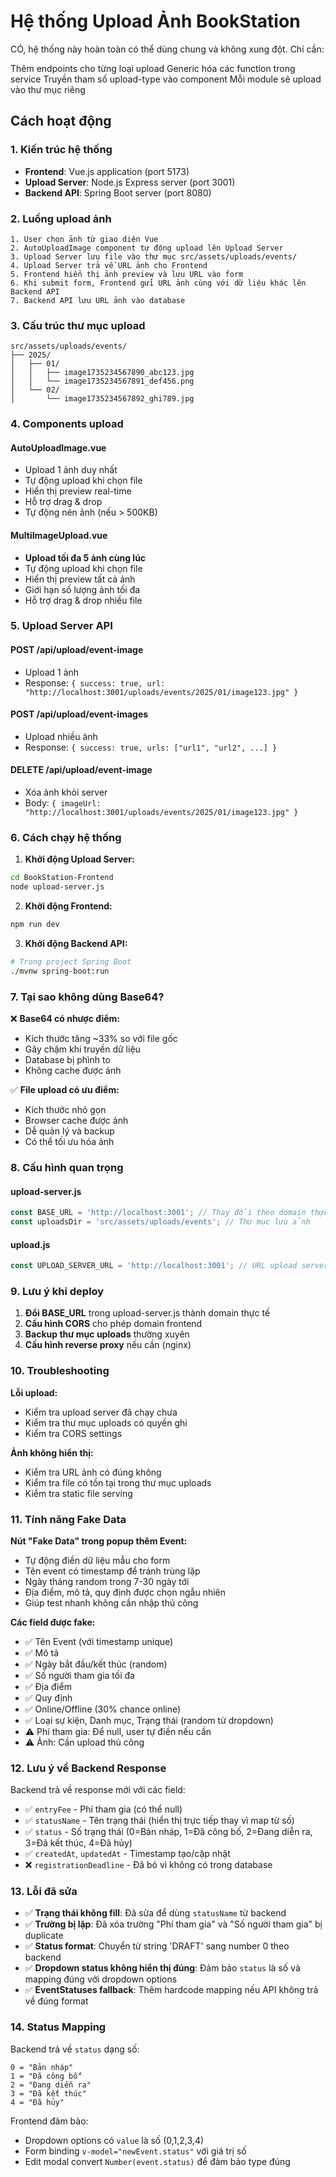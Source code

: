 # Hệ thống Upload Ảnh BookStation

CÓ, hệ thống này hoàn toàn có thể dùng chung và không xung đột. Chỉ cần:

Thêm endpoints cho từng loại upload
Generic hóa các function trong service
Truyền tham số upload-type vào component
Mỗi module sẽ upload vào thư mục riêng


## Cách hoạt động

### 1. Kiến trúc hệ thống
- **Frontend**: Vue.js application (port 5173)
- **Upload Server**: Node.js Express server (port 3001) 
- **Backend API**: Spring Boot server (port 8080)

### 2. Luồng upload ảnh

```
1. User chọn ảnh từ giao diện Vue
2. AutoUploadImage component tự động upload lên Upload Server
3. Upload Server lưu file vào thư mục src/assets/uploads/events/
4. Upload Server trả về URL ảnh cho Frontend
5. Frontend hiển thị ảnh preview và lưu URL vào form
6. Khi submit form, Frontend gửi URL ảnh cùng với dữ liệu khác lên Backend API
7. Backend API lưu URL ảnh vào database
```

### 3. Cấu trúc thư mục upload

```
src/assets/uploads/events/
├── 2025/
│   ├── 01/
│   │   ├── image1735234567890_abc123.jpg
│   │   └── image1735234567891_def456.png
│   └── 02/
│       └── image1735234567892_ghi789.jpg
```

### 4. Components upload

#### AutoUploadImage.vue
- Upload 1 ảnh duy nhất
- Tự động upload khi chọn file
- Hiển thị preview real-time
- Hỗ trợ drag & drop
- Tự động nén ảnh (nếu > 500KB)

#### MultiImageUpload.vue  
- **Upload tối đa 5 ảnh cùng lúc**
- Tự động upload khi chọn file
- Hiển thị preview tất cả ảnh
- Giới hạn số lượng ảnh tối đa
- Hỗ trợ drag & drop nhiều file

### 5. Upload Server API

#### POST /api/upload/event-image
- Upload 1 ảnh
- Response: `{ success: true, url: "http://localhost:3001/uploads/events/2025/01/image123.jpg" }`

#### POST /api/upload/event-images  
- Upload nhiều ảnh
- Response: `{ success: true, urls: ["url1", "url2", ...] }`

#### DELETE /api/upload/event-image
- Xóa ảnh khỏi server
- Body: `{ imageUrl: "http://localhost:3001/uploads/events/2025/01/image123.jpg" }`

### 6. Cách chạy hệ thống

1. **Khởi động Upload Server:**
```bash
cd BookStation-Frontend
node upload-server.js
```

2. **Khởi động Frontend:**
```bash
npm run dev
```

3. **Khởi động Backend API:**
```bash
# Trong project Spring Boot
./mvnw spring-boot:run
```

### 7. Tại sao không dùng Base64?

❌ **Base64 có nhược điểm:**
- Kích thước tăng ~33% so với file gốc
- Gây chậm khi truyền dữ liệu
- Database bị phình to
- Không cache được ảnh

✅ **File upload có ưu điểm:**
- Kích thước nhỏ gọn
- Browser cache được ảnh
- Dễ quản lý và backup
- Có thể tối ưu hóa ảnh

### 8. Cấu hình quan trọng

#### upload-server.js
```javascript
const BASE_URL = 'http://localhost:3001'; // Thay đổi theo domain thực tế
const uploadsDir = 'src/assets/uploads/events'; // Thư mục lưu ảnh
```

#### upload.js
```javascript
const UPLOAD_SERVER_URL = 'http://localhost:3001'; // URL upload server
```

### 9. Lưu ý khi deploy

1. **Đổi BASE_URL** trong upload-server.js thành domain thực tế
2. **Cấu hình CORS** cho phép domain frontend
3. **Backup thư mục uploads** thường xuyên
4. **Cấu hình reverse proxy** nếu cần (nginx)

### 10. Troubleshooting

**Lỗi upload:**
- Kiểm tra upload server đã chạy chưa
- Kiểm tra thư mục uploads có quyền ghi
- Kiểm tra CORS settings

**Ảnh không hiển thị:**
- Kiểm tra URL ảnh có đúng không
- Kiểm tra file có tồn tại trong thư mục uploads
- Kiểm tra static file serving

### 11. Tính năng Fake Data

**Nút "Fake Data" trong popup thêm Event:**
- Tự động điền dữ liệu mẫu cho form
- Tên event có timestamp để tránh trùng lặp
- Ngày tháng random trong 7-30 ngày tới
- Địa điểm, mô tả, quy định được chọn ngẫu nhiên
- Giúp test nhanh không cần nhập thủ công

**Các field được fake:**
- ✅ Tên Event (với timestamp unique)
- ✅ Mô tả 
- ✅ Ngày bắt đầu/kết thúc (random)
- ✅ Số người tham gia tối đa
- ✅ Địa điểm
- ✅ Quy định
- ✅ Online/Offline (30% chance online)
- ✅ Loại sự kiện, Danh mục, Trạng thái (random từ dropdown)
- ⚠️ Phí tham gia: Để null, user tự điền nếu cần
- ⚠️ Ảnh: Cần upload thủ công

### 12. Lưu ý về Backend Response

Backend trả về response mới với các field:
- ✅ `entryFee` - Phí tham gia (có thể null)
- ✅ `statusName` - Tên trạng thái (hiển thị trực tiếp thay vì map từ số)
- ✅ `status` - Số trạng thái (0=Bản nháp, 1=Đã công bố, 2=Đang diễn ra, 3=Đã kết thúc, 4=Đã hủy)
- ✅ `createdAt`, `updatedAt` - Timestamp tạo/cập nhật
- ❌ `registrationDeadline` - Đã bỏ vì không có trong database

### 13. Lỗi đã sửa

- ✅ **Trạng thái không fill**: Đã sửa để dùng `statusName` từ backend
- ✅ **Trường bị lặp**: Đã xóa trường "Phí tham gia" và "Số người tham gia" bị duplicate
- ✅ **Status format**: Chuyển từ string 'DRAFT' sang number 0 theo backend
- ✅ **Dropdown status không hiển thị đúng**: Đảm bảo `status` là số và mapping đúng với dropdown options
- ✅ **EventStatuses fallback**: Thêm hardcode mapping nếu API không trả về đúng format

### 14. Status Mapping

Backend trả về `status` dạng số:
```
0 = "Bản nháp"
1 = "Đã công bố"  
2 = "Đang diễn ra"
3 = "Đã kết thúc"
4 = "Đã hủy"
```

Frontend đảm bảo:
- Dropdown options có `value` là số (0,1,2,3,4)
- Form binding `v-model="newEvent.status"` với giá trị số
- Edit modal convert `Number(event.status)` để đảm bảo type đúng
